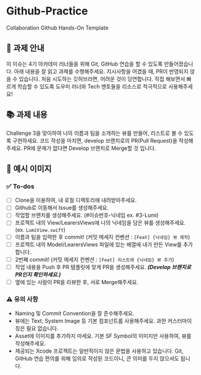 # Github-Practice
Collaboration Github Hands-On Template

## 🧐 과제 안내
이 이슈는 4기 아카데미 러너들을 위해 Git, GitHub 연습을 할 수 있도록 만들어졌습니다.
아래 내용을 잘 읽고 과제를 수행해주세요. 지시사항을 어겼을 때, PR이 반영되지 않을 수 있습니다.
처음 시도하는 깃허브라면, 어려운 것이 당연합니다. 
직접 해보면서 빠르게 학습할 수 있도록 도우미 러너와 Tech 멘토들을 리소스로 적극적으로 사용해주세요!

## 📚 과제 내용
Challenge 3을 맞이하여 나의 이름과 팀을 소개하는 뷰를 만들어, 리스트로 볼 수 있도록 구현하세요.
코드 작성을 마치면, develop 브랜치로의 PR(Pull Request)을 작성해주세요.
PR에 문제가 없다면 Develop 브랜치로 Merge할 것 입니다.

## 📸 예시 이미지
### ✅ To-dos
- [ ] Clone을 이용하여, 내 로컬 디렉토리에 내려받아주세요.
- [ ] Github로 이동해서 Issue를 생성해주세요.
- [ ] 작업할 브랜치를 생성해주세요. (#이슈번호-닉네임 ex. #3-Lumi)
- [ ] 프로젝트 내의 View/LearersViews에 나의 닉네임을 담은 뷰를 생성해주세요. (ex. `LumiView.swift`)
- [ ] 이름과 팀을 입력한 후 commit! (커밋 메세지 컨벤션 : `[Feat] {닉네임} 뷰 제작`)
- [ ] 프로젝트 내의 Model/LearersViews 파일에 있는 배열에 내가 만든 View를 추가합니다.
- [ ] 2번째 commit! (커밋 메세지 컨벤션 : `[Feat] 리스트에 {닉네임} 뷰 추가`)
- [ ] 작업 내용을 Push 후 PR 템플릿에 맞게 PR을 생성해주세요. **_(Develop 브랜치로 PR인지 확인하세요.)_**
- [ ] 옆에 있는 사람이 PR을 리뷰한 후, 서로 Merge해주세요.

### ⚠️ 유의 사항
- Naming 및 Commit Convention을 잘 준수해주세요.
- 뷰에는 Text, System Image 등 기본 컴포넌트를 사용해주세요. 과한 커스터마이징은 필요 없습니다.
- Asset에 이미지를 추가하지 마세요. 기본 SF Symbol의 이미지만 사용하여, 뷰를 작성해주세요.
- 제공되는 Xcode 프로젝트는 일반적이지 않은 문법을 사용하고 있습니다. Git, GitHub 연습 편의를 위해 임의로 작성된 코드이니, 큰 의미를 두지 않으셔도 됩니다.